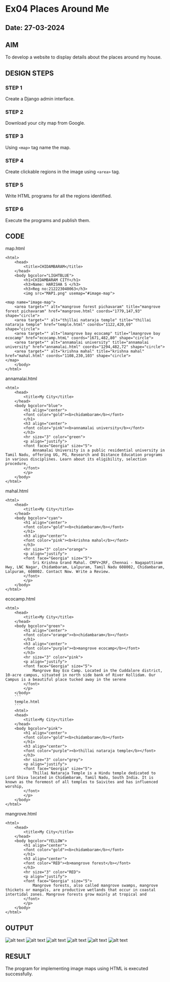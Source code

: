 # Ex04 Places Around Me
## Date: 27-03-2024

## AIM
To develop a website to display details about the places around my house.

## DESIGN STEPS

### STEP 1
Create a Django admin interface.

### STEP 2
Download your city map from Google.

### STEP 3
Using ```<map>``` tag name the map.

### STEP 4
Create clickable regions in the image using ```<area>``` tag.

### STEP 5
Write HTML programs for all the regions identified.

### STEP 6
Execute the programs and publish them.

## CODE
map.html
```
<html>
    <head>
        <title>CHIDAMBARAM</title>
    </head>
    <body bgcolor="LIGHTBLUE">
        <h1>CHIDAMBARAM CITY</h1>
        <h3>Name: HARISHA S </h3>
        <h3>Reg no:212223040063</h3>
        <img src="MAP1.png" usemap="#image-map">

<map name="image-map">
    <area target="" alt="mangrove forest pichavaram" title="mangrove forest pichavaram" href="mangrove.html" coords="1779,147,93" shape="circle">
    <area target="" alt="thillai nataraja temple" title="thillai nataraja temple" href="temple.html" coords="1122,420,69" shape="circle">
    <area target="" alt="lmangrove bay ecocamp" title="lmangrove bay ecocamp" href="ecocamp.htmL" coords="1671,482,80" shape="circle">
    <area target="" alt="annamalai university" title="annamalai university" href="annamalai.html" coords="1294,482,72" shape="circle">
    <area target="" alt="krishna mahal" title="krishna mahal" href="mahal.html" coords="1108,230,103" shape="circle">
</map>
    </body>
</html>
```
annamalai.html
```
<html>
    <head>
        <title>My City</title>
    </head>
    <body bgcolor="blue">
        <h1 align="center">
        <font color="gold"><b>chidambaram</b></font>
        </h1>
        <h3 align="center">
        <font color="pink"><b>annamalai university</b></font>
        </h3>
        <hr size="3" color="green">
        <p align="justify">
        <font face="Georgia" size="5">
            Annamalai University is a public residential university in Tamil Nadu, offering UG, PG, Research and Distance Education programs in various disciplines. Learn about its eligibility, selection procedure,
        </font>
        </p>
    </body>
</html>
```
mahal.html
```
<html>
    <head>
        <title>My City</title>
    </head>
    <body bgcolor="cyan">
        <h1 align="center">
        <font color="gold"><b>chidambaram</b></font>
        </h1>
        <h3 align="center">
        <font color="pink"><b>krishna mahal</b></font>
        </h3>
        <hr size="3" color="orange">
        <p align="justify">
        <font face="Georgia" size="5">
            Sri Krishna Grand Mahal. CMFV+2RF, Chennai - Nagapattinam Hwy, LNC Nagar, Chidambaram, Lalpuram, Tamil Nadu 608002, Chidambaram, Lalpuram, 608002. Contact Now. Write a Review.
        </font>
        </p>
    </body>
</html>
```
ecocamp.html
```
<html>
    <head>
        <title>My City</title>
    </head>
    <body bgcolor="green">
        <h1 align="center">
        <font color="orange"><b>chidambaram</b></font>
        </h1>
        <h3 align="center">
        <font color="purple"><b>mangrove ecocamp</b></font>
        </h3>
        <hr size="3" color="pink">
        <p align="justify">
        <font face="Georgia" size="5">
            Mangrove Bay Eco Camp. Located in the Cuddalore district, 10-acre campus, situated in north side bank of River Kollidam. Our Campus is a beautiful place tucked away in the serene
        </font>
        </p>
    </body>
    ```
    temple.html
    ```
    <html>
    <head>
        <title>My City</title>
    </head>
    <body bgcolor="pink">
        <h1 align="center">
        <font color="gold"><b>chidambaram</b></font>
        </h1>
        <h3 align="center">
        <font color="purple"><b>thillai nataraja temple</b></font>
        </h3>
        <hr size="3" color="grey">
        <p align="justify">
        <font face="Georgia" size="5">
            Thillai Nataraja Temple is a Hindu temple dedicated to Lord Shiva located in Chidambaram, Tamil Nadu, South India. It is known as the foremost of all temples to Saivites and has influenced worship,
        </font>
        </p>
    </body>
</html>
```
mangrove.html
```
<html>
    <head>
        <title>My City</title>
    </head>
    <body bgcolor="YELLOW">
        <h1 align="center">
        <font color="gold"><b>chidambaram</b></font>
        </h1>
        <h3 align="center">
        <font color="RED"><b>mangrove forest</b></font>
        </h3>
        <hr size="3" color="RED">
        <p align="justify">
        <font face="Georgia" size="5">
            Mangrove forests, also called mangrove swamps, mangrove thickets or mangals, are productive wetlands that occur in coastal intertidal zones. Mangrove forests grow mainly at tropical and
        </font>
        </p>
    </body>
</html>
```

## OUTPUT
![alt text](<Screenshot 2024-03-26 231624.png>) ![alt text](<Screenshot 2024-03-26 231539.png>) ![alt text](<Screenshot 2024-03-26 231119.png>) ![alt text](<Screenshot 2024-03-26 231107.png>) ![alt text](<Screenshot 2024-03-26 230902.png>) ![alt text](<Screenshot 2024-03-26 230846.png>)






## RESULT
The program for implementing image maps using HTML is executed successfully.
